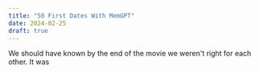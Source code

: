 ```yaml
---
title: "50 First Dates With MemGPT"
date: 2024-02-25
draft: true
---
```

We should have known by the end of the movie we weren't right for each other. 
It was 
<!--stackedit_data:
eyJoaXN0b3J5IjpbMTY4MDQ1Nzc4Nyw0NzcxNzg4MDBdfQ==
-->